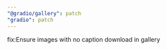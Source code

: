 ```yaml
---
"@gradio/gallery": patch
"gradio": patch
---
```


fix:Ensure images with no caption download in gallery
